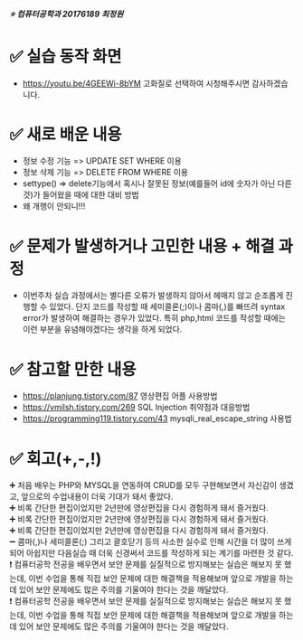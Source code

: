 

##### :star: 컴퓨터공학과 20176189 최정원



# :white_check_mark: 실습 동작 화면
* https://youtu.be/4GEEWi-8bYM 고화질로 선택하여 시청해주시면 감사하겠습니다.
# :white_check_mark: 새로 배운 내용
* 정보 수정 기능 => UPDATE SET WHERE 이용
* 정보 삭제 기능 => DELETE FROM WHERE 이용
* settype() => delete기능에서 혹시나 잘못된 정보(예를들어 id에 숫자가 아닌 다른것)가 들어왔을 때에 대한 대비 방법
* 왜 개행이 안되니!!!

# :white_check_mark: 문제가 발생하거나 고민한 내용 + 해결 과정
* 이번주차 실습 과정에서는 별다른 오류가 발생하지 않아서 헤매지 않고 순조롭게 진행할 수 있었다. 단지 코드를 작성할 때 세미콜론(;)이나 콤마(,)를 빠뜨려 syntax error가 발생하여 해결하는 경우가 있었다. 특히 php,html 코드를 작성할 때에는 이런 부분을 유념해야겠다는 생각을 하게 되었다.

# :white_check_mark: 참고할 만한 내용
* https://planjung.tistory.com/87 영상편집 어플 사용방법
* https://vmilsh.tistory.com/269 SQL Injection 취약점과 대응방법
* https://programming119.tistory.com/43 mysqli_real_escape_string 사용법

# :white_check_mark: 회고(+,-,!)
:heavy_plus_sign: 처음 배우는 PHP와 MYSQL을 연동하여 CRUD를 모두 구현해보면서 자신감이 생겼고, 앞으로의 수업내용이 더욱 기대가 돼서 좋았다.       
:heavy_plus_sign: 비록 간단한 편집이었지만 2년만에 영상편집을 다시 경험하게 돼서 즐거웠다.       
:heavy_plus_sign: 비록 간단한 편집이었지만 2년만에 영상편집을 다시 경험하게 돼서 즐거웠다.  
:heavy_plus_sign: 비록 간단한 편집이었지만 2년만에 영상편집을 다시 경험하게 돼서 즐거웠다.  
:heavy_minus_sign: 콤마(,)나 세미콜론(;) 그리고 괄호닫기 등의 사소한 실수로 인해 시간을 더 많이 쓰게되어 아쉽지만 다음실습 때 더욱 신경써서 코드를 작성하게 되는 계기를 마련한 것 같다.  
:exclamation: 컴퓨터공학 전공을 배우면서 보안 문제를 실질적으로 방지해보는 실습은 해보지 못 했는데, 이번 수업을 통해 직접 보안 문제에 대한 해결책을 적용해보며 앞으로 개발을 하는데 있어 보안 문제에도 많은 주의를 기울여야 한다는 것을 깨달았다.     
:exclamation: 컴퓨터공학 전공을 배우면서 보안 문제를 실질적으로 방지해보는 실습은 해보지 못 했는데, 이번 수업을 통해 직접 보안 문제에 대한 해결책을 적용해보며 앞으로 개발을 하는데 있어 보안 문제에도 많은 주의를 기울여야 한다는 것을 깨달았다.  

